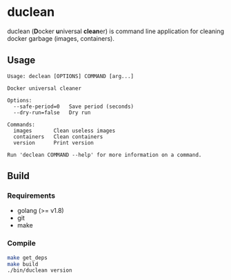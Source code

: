 # duclean
duclean (**D**ocker **u**niversal **clean**er) is command line application for cleaning docker garbage (images, containers).

## Usage

```
Usage: declean [OPTIONS] COMMAND [arg...]

Docker universal cleaner

Options:
  --safe-period=0   Save period (seconds)
  --dry-run=false   Dry run

Commands:
  images       Clean useless images
  containers   Clean containers
  version      Print version

Run 'declean COMMAND --help' for more information on a command.
```

## Build
### Requirements
- golang (>= v1.8)
- git
- make

### Compile
```bash
make get_deps
make build
./bin/duclean version
```

